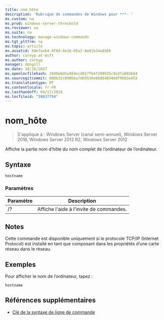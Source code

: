 ```yaml
---
title: nom_hôte
description: 'Rubrique de commandes de Windows pour ***- '
ms.custom: na
ms.prod: windows-server-threshold
ms.reviewer: na
ms.suite: na
ms.technology: manage-windows-commands
ms.tgt_pltfrm: na
ms.topic: article
ms.assetid: b9e7aab4-8f8d-4e18-b5a2-8e81b34a8566
author: coreyp-at-msft
ms.author: coreyp
manager: dongill
ms.date: 10/16/2017
ms.openlocfilehash: 10d0e8d5a484ecd017fb4f299935c9a3fa802b64
ms.sourcegitcommit: 0d0b32c8986ba7db9536e0b8648d4ddf9b03e452
ms.translationtype: MT
ms.contentlocale: fr-FR
ms.lasthandoff: 04/17/2019
ms.locfileid: "59837750"
---
```

# <a name="hostname"></a>nom_hôte

>S'applique à : Windows Server (canal semi-annuel), Windows Server 2016, Windows Server 2012 R2, Windows Server 2012

Affiche la partie nom d’hôte du nom complet de l’ordinateur de l’ordinateur. 
## <a name="syntax"></a>Syntaxe
```
hostname
```
### <a name="parameters"></a>Paramètres
|Paramètre|Description|
|-------|--------|
|/?|Affiche l'aide à l'invite de commandes.|
## <a name="remarks"></a>Notes
Cette commande est disponible uniquement si le protocole TCP/IP (Internet Protocol) est installé en tant que composant dans les propriétés d’une carte réseau dans le réseau.
## <a name="BKMK_Examples"></a>Exemples
Pour afficher le nom de l’ordinateur, tapez :
```
hostname
```
## <a name="additional-references"></a>Références supplémentaires
-   [Clé de la syntaxe de ligne de commande](command-line-syntax-key.md)
